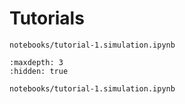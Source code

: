 # Tutorials 

```{nbgallery}
notebooks/tutorial-1.simulation.ipynb

```


```{toctree}
:maxdepth: 3
:hidden: true

notebooks/tutorial-1.simulation.ipynb
```